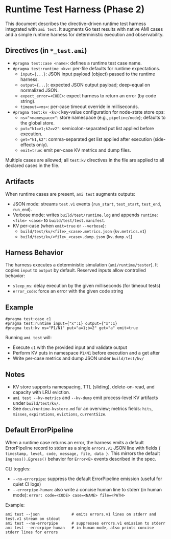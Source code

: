 # Runtime Test Harness (Phase 2)

This document describes the directive-driven runtime test harness integrated with `ami test`. It augments Go test
results with native AMI cases and a simple runtime harness for deterministic execution and observability.

## Directives (in `*_test.ami`)

- `#pragma test:case <name>`: defines a runtime test case name.
- `#pragma test:runtime <kv>`: per-file defaults for runtime expectations.
  - `input={...}`: JSON input payload (object) passed to the runtime harness.
  - `output={...}`: expected JSON output payload; deep-equal on normalized JSON.
  - `expect_error=<CODE>`: expect harness to return an error (by code string).
  - `timeout=<ms>`: per-case timeout override in milliseconds.
- `#pragma test:kv <kv>`: key-value configuration for node-state store ops:
  - `ns="<namespace>"`: store namespace (e.g., `pipeline/node`); defaults to the global store.
  - `put="k1=v1;k2=v2"`: semicolon-separated put list applied before execution.
  - `get="k1,k2"`: comma-separated get list applied after execution (side-effects only).
  - `emit=true`: emit per-case KV metrics and dump files.

Multiple cases are allowed; all `test:kv` directives in the file are applied to all declared cases in the file.

## Artifacts

When runtime cases are present, `ami test` augments outputs:
- JSON mode: streams `test.v1` events (`run_start`, `test_start`, `test_end`, `run_end`).
- Verbose mode: writes `build/test/runtime.log` and appends `runtime:<file> <case>` to `build/test/test.manifest`.
- KV per-case (when `emit=true` or `--verbose`):
  - `build/test/kv/<file>_<case>.metrics.json` (`kv.metrics.v1`)
  - `build/test/kv/<file>_<case>.dump.json` (`kv.dump.v1`)

## Harness Behavior

The harness executes a deterministic simulation (`ami/runtime/tester`). It copies `input` to `output` by default.
Reserved inputs allow controlled behavior:
- `sleep_ms`: delay execution by the given milliseconds (for timeout tests)
- `error_code`: force an error with the given code string

## Example

```
#pragma test:case c1
#pragma test:runtime input={"x":1} output={"x":1}
#pragma test:kv ns="P1/N1" put="a=1;b=2" get="a" emit=true
```

Running `ami test` will:
- Execute `c1` with the provided input and validate output
- Perform KV puts in namespace `P1/N1` before execution and a get after
- Write per-case metrics and dump JSON under `build/test/kv/`

## Notes

- KV store supports namespacing, TTL (sliding), delete-on-read, and capacity with LRU eviction.
- `ami test --kv-metrics` and `--kv-dump` emit process-level KV artifacts under `build/test/kv/`.
- See `docs/runtime-kvstore.md` for an overview; metrics fields: `hits`, `misses`, `expirations`, `evictions`, `currentSize`.

## Default ErrorPipeline

When a runtime case returns an error, the harness emits a default ErrorPipeline record to stderr as a single `errors.v1`
JSON line with fields `{ timestamp, level, code, message, file, data }`. This mirrors the default `Ingress().Egress()`
behavior for `Error<E>` events described in the spec.

CLI toggles:
- `--no-errorpipe`: suppress the default ErrorPipeline emission (useful for quiet CI logs)
- `--errorpipe-human`: also write a concise human line to stderr (in human mode):
`error: code=<CODE> case=<NAME> file=<PATH>`

Example:

```
ami test --json              # emits errors.v1 lines on stderr and test.v1 stream on stdout
ami test --no-errorpipe      # suppresses errors.v1 emission to stderr
ami test --errorpipe-human   # in human mode, also prints concise stderr lines for errors
```

